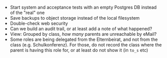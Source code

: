 * Start system and acceptance tests with an empty Postgres DB instead of the "real" one
* Save backups to object storage instead of the local filesystem
* Double-check web security
* Can we build an audit trail, or at least add a note of what happened?
* View: Grouped by class, _how many_ parents are unreachable by eMail?
* Some roles are being delegated from the Elternbeirat, and not from the class (e.g. Schulkonferenz). For those, do not record the class where the parent is having this role for, or at least do not show it (in `to_s` etc)
